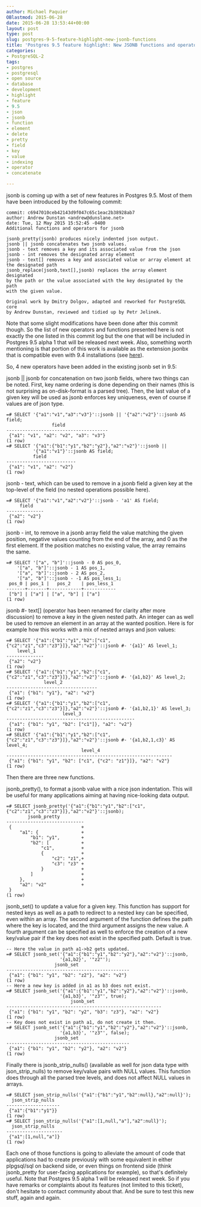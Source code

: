 ```yaml
---
author: Michael Paquier
OBlastmod: 2015-06-28
date: 2015-06-28 13:53:44+00:00
layout: post
type: post
slug: postgres-9-5-feature-highlight-new-jsonb-functions
title: 'Postgres 9.5 feature highlight: New JSONB functions and operators'
categories:
- PostgreSQL-2
tags:
- postgres
- postgresql
- open source
- database
- development
- highlight
- feature
- 9.5
- json
- jsonb
- function
- element
- delete
- pretty
- field
- key
- value
- indexing
- operator
- concatenate

---
```


jsonb is coming up with a set of new features in Postgres 9.5. Most of them
have been introduced by the following commit:

    commit: c6947010ceb42143d9f047c65c1eac2b38928ab7
    author: Andrew Dunstan <andrew@dunslane.net>
    date: Tue, 12 May 2015 15:52:45 -0400
    Additional functions and operators for jsonb

    jsonb_pretty(jsonb) produces nicely indented json output.
    jsonb || jsonb concatenates two jsonb values.
    jsonb - text removes a key and its associated value from the json
    jsonb - int removes the designated array element
    jsonb - text[] removes a key and associated value or array element at
    the designated path
    jsonb_replace(jsonb,text[],jsonb) replaces the array element designated
    by the path or the value associated with the key designated by the path
    with the given value.

    Original work by Dmitry Dolgov, adapted and reworked for PostgreSQL core
    by Andrew Dunstan, reviewed and tidied up by Petr Jelinek.

Note that some slight modifications have been done after this commit though.
So the list of new operators and functions presented here is not exactly the
one listed in this commit log but the one that will be included in Postgres
9.5 alpha 1 that will be released next week. Also, something worth mentioning
is that portion of this work is available as the extension jsonbx that is
compatible even with 9.4 installations (see
[here](https://github.com/erthalion/jsonbx)).

So, 4 new operators have been added in the existing jsonb set in 9.5:

jsonb || jsonb for concatenation on two jsonb fields, where two things
can be noted. First, key name ordering is done depending on their names (this
is not surprising as on-disk-format is a parsed tree). Then, the last value
of a given key will be used as jsonb enforces key uniqueness, even of course
if values are of json type.

    =# SELECT '{"a1":"v1","a3":"v3"}'::jsonb || '{"a2":"v2"}'::jsonb AS field;
                     field
    --------------------------------------
     {"a1": "v1", "a2": "v2", "a3": "v3"}
    (1 row)
    =# SELECT '{"a1":{"b1":"y1","b2":"y2"},"a2":"v2"}'::jsonb ||
              '{"a1":"v1"}'::jsonb AS field;
              field
    --------------------------
     {"a1": "v1", "a2": "v2"}
    (1 row)

jsonb - text, which can be used to remove in a jsonb field a given key
at the top-level of the field (no nested operations possible here).

    =# SELECT '{"a1":"v1","a2":"v2"}'::jsonb - 'a1' AS field;
         field
    --------------
     {"a2": "v2"}
    (1 row)

jsonb - int, to remove in a jsonb array field the value matching the given
position, negative values counting from the end of the array, and 0 as the first
element. If the position matches no existing value, the array remains the same.

    =# SELECT '["a", "b"]'::jsonb - 0 AS pos_0,
        '["a", "b"]'::jsonb - 1 AS pos_1,
        '["a", "b"]'::jsonb - 2 AS pos_2,
        '["a", "b"]'::jsonb - -1 AS pos_less_1;
     pos_0 | pos_1 |   pos_2    | pos_less_1
    -------+-------+------------+------------
     ["b"] | ["a"] | ["a", "b"] | ["a"]
    (1 row)

jsonb #- text[] (operator has been renamed for clarity after more
discussion) to remove a key in the given nested path. An integer can as
well be used to remove an element in an array at the wanted position.
Here is for example how this works with a mix of nested arrays and json
values:

    =# SELECT '{"a1":{"b1":"y1","b2":["c1", {"c2":"z1","c3":"z3"}]},"a2":"v2"}'::jsonb #- '{a1}' AS level_1;
        level_1
    --------------
     {"a2": "v2"}
    (1 row)
    =# SELECT '{"a1":{"b1":"y1","b2":["c1", {"c2":"z1","c3":"z3"}]},"a2":"v2"}'::jsonb #- '{a1,b2}' AS level_2;
                  level_2
    ----------------------------------
     {"a1": {"b1": "y1"}, "a2": "v2"}
    (1 row)
    =# SELECT '{"a1":{"b1":"y1","b2":["c1", {"c2":"z1","c3":"z3"}]},"a2":"v2"}'::jsonb #- '{a1,b2,1}' AS level_3;
                         level_3
    ------------------------------------------------
     {"a1": {"b1": "y1", "b2": ["c1"]}, "a2": "v2"}
    (1 row)
    =# SELECT '{"a1":{"b1":"y1","b2":["c1", {"c2":"z1","c3":"z3"}]},"a2":"v2"}'::jsonb #- '{a1,b2,1,c3}' AS level_4;
                                level_4
    --------------------------------------------------------------
     {"a1": {"b1": "y1", "b2": ["c1", {"c2": "z1"}]}, "a2": "v2"}
    (1 row)

Then there are three new functions.

jsonb\_pretty(), to format a jsonb value with a nice json indentation. This
will be useful for many applications aiming at having nice-looking data output.

    =# SELECT jsonb_pretty('{"a1":{"b1":"y1","b2":["c1", {"c2":"z1","c3":"z3"}]},"a2":"v2"}'::jsonb);
            jsonb_pretty
    -----------------------------
     {                          +
         "a1": {                +
             "b1": "y1",        +
             "b2": [            +
                 "c1",          +
                 {              +
                     "c2": "z1",+
                     "c3": "z3" +
                 }              +
             ]                  +
         },                     +
         "a2": "v2"             +
     }
    (1 row)

jsonb\_set() to update a value for a given key. This function has support
for nested keys as well as a path to redirect to a nested key can be specified,
even within an array. The second argument of the function defines the path
where the key is located, and the third argument assigns the new value. A
fourth argument can be specified as well to enforce the creation of a new
key/value pair if the key does not exist in the specified path. Default is
true.

    -- Here the value in path a1->b2 gets updated.
    =# SELECT jsonb_set('{"a1":{"b1":"y1","b2":"y2"},"a2":"v2"}'::jsonb,
                        '{a1,b2}', '"z2"');
                      jsonb_set
    ----------------------------------------------
     {"a1": {"b1": "y1", "b2": "z2"}, "a2": "v2"}
    (1 row)
    -- Here a new key is added in a1 as b3 does not exist.
    =# SELECT jsonb_set('{"a1":{"b1":"y1","b2":"y2"},"a2":"v2"}'::jsonb,
                        '{a1,b3}', '"z3"', true);
                            jsonb_set
    ----------------------------------------------------------
     {"a1": {"b1": "y1", "b2": "y2", "b3": "z3"}, "a2": "v2"}
    (1 row)
    -- Key does not exist in path a1, do not create it then.
    =# SELECT jsonb_set('{"a1":{"b1":"y1","b2":"y2"},"a2":"v2"}'::jsonb,
                        '{a1,b3}', '"z3"', false);
                      jsonb_set
    ----------------------------------------------
     {"a1": {"b1": "y1", "b2": "y2"}, "a2": "v2"}
    (1 row)

Finally there is jsonb\_strip\_nulls() (available as well for json data
type with json\_strip\_nulls) to remove key/value pairs with NULL values. This
function does through all the parsed tree levels, and does not affect NULL
values in arrays.

    =# SELECT json_strip_nulls('{"a1":{"b1":"y1","b2":null},"a2":null}');
      json_strip_nulls
    --------------------
     {"a1":{"b1":"y1"}}
    (1 row)
    =# SELECT json_strip_nulls('{"a1":[1,null,"a"],"a2":null}');
      json_strip_nulls
    ---------------------
     {"a1":[1,null,"a"]}
    (1 row)

Each one of those functions is going to alleviate the amount of code
that applications had to create previously with some equivalent in either
plpgsql/sql on backend side, or even things on frontend side (think
jsonb\_pretty for user-facing applications for example), so that's
definitely useful. Note that Postgres 9.5 alpha 1 will be released
next week. So if you have remarks or complaints about its features
(not limited to this ticket), don't hesitate to contact community about
that. And be sure to test this new stuff, again and again.
